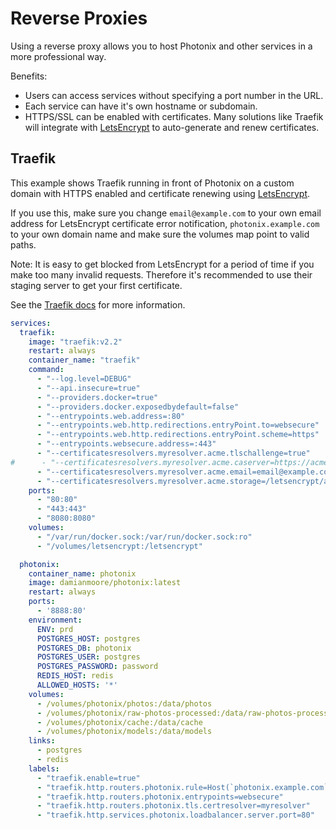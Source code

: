 # Reverse Proxies

Using a reverse proxy allows you to host Photonix and other services in a more professional way.

Benefits:
- Users can access services without specifying a port number in the URL.
- Each service can have it's own hostname or subdomain.
- HTTPS/SSL can be enabled with certificates. Many solutions like Traefik will integrate with [LetsEncrypt](https://letsencrypt.org/) to auto-generate and renew certificates.

## Traefik

This example shows Traefik running in front of Photonix on a custom domain with HTTPS enabled and certificate renewing using [LetsEncrypt](https://letsencrypt.org/).

If you use this, make sure you change `email@example.com` to your own email address for LetsEncrypt certificate error notification, `photonix.example.com` to your own domain name and make sure the volumes map point to valid paths.

Note: It is easy to get blocked from LetsEncrypt for a period of time if you make too many invalid requests. Therefore it's recommended to use their staging server to get your first certificate.

See the [Traefik docs](https://doc.traefik.io/traefik/) for more information.

```yaml
services:
  traefik:
    image: "traefik:v2.2"
    restart: always
    container_name: "traefik"
    command:
      - "--log.level=DEBUG"
      - "--api.insecure=true"
      - "--providers.docker=true"
      - "--providers.docker.exposedbydefault=false"
      - "--entrypoints.web.address=:80"
      - "--entrypoints.web.http.redirections.entryPoint.to=websecure"
      - "--entrypoints.web.http.redirections.entryPoint.scheme=https"
      - "--entrypoints.websecure.address=:443"
      - "--certificatesresolvers.myresolver.acme.tlschallenge=true"
#      - "--certificatesresolvers.myresolver.acme.caserver=https://acme-staging-v02.api.letsencrypt.org/directory"  # Useful for testing certificate generation
      - "--certificatesresolvers.myresolver.acme.email=email@example.com"
      - "--certificatesresolvers.myresolver.acme.storage=/letsencrypt/acme.json"
    ports:
      - "80:80"
      - "443:443"
      - "8080:8080"
    volumes:
      - "/var/run/docker.sock:/var/run/docker.sock:ro"
      - "/volumes/letsencrypt:/letsencrypt"

  photonix:
    container_name: photonix
    image: damianmoore/photonix:latest
    restart: always
    ports:
      - '8888:80'
    environment:
      ENV: prd
      POSTGRES_HOST: postgres
      POSTGRES_DB: photonix
      POSTGRES_USER: postgres
      POSTGRES_PASSWORD: password
      REDIS_HOST: redis
      ALLOWED_HOSTS: '*'
    volumes:
      - /volumes/photonix/photos:/data/photos
      - /volumes/photonix/raw-photos-processed:/data/raw-photos-processed
      - /volumes/photonix/cache:/data/cache
      - /volumes/photonix/models:/data/models
    links:
      - postgres
      - redis
    labels:
      - "traefik.enable=true"
      - "traefik.http.routers.photonix.rule=Host(`photonix.example.com`)"
      - "traefik.http.routers.photonix.entrypoints=websecure"
      - "traefik.http.routers.photonix.tls.certresolver=myresolver"
      - "traefik.http.services.photonix.loadbalancer.server.port=80"
```
